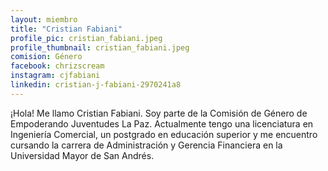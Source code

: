 ```yaml
---
layout: miembro
title: "Cristian Fabiani"
profile_pic: cristian_fabiani.jpeg
profile_thumbnail: cristian_fabiani.jpeg
comision: Género
facebook: chrizscream
instagram: cjfabiani
linkedin: cristian-j-fabiani-2970241a8
---
```


¡Hola! Me llamo Cristian Fabiani. Soy parte de la Comisión de Género de Empoderando Juventudes La Paz. Actualmente tengo una licenciatura en Ingeniería Comercial, un postgrado en educación superior y me encuentro cursando la carrera de Administración y Gerencia Financiera en la Universidad Mayor de San Andrés.
